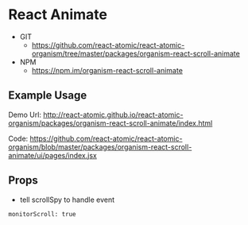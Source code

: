 React Animate 
===============
   * GIT
      * https://github.com/react-atomic/react-atomic-organism/tree/master/packages/organism-react-scroll-animate
   * NPM
      * https://npm.im/organism-react-scroll-animate

## Example Usage
Demo Url:
http://react-atomic.github.io/react-atomic-organism/packages/organism-react-scroll-animate/index.html

Code:
https://github.com/react-atomic/react-atomic-organism/blob/master/packages/organism-react-scroll-animate/ui/pages/index.jsx

## Props
* tell scrollSpy to handle event
```
monitorScroll: true 
```

